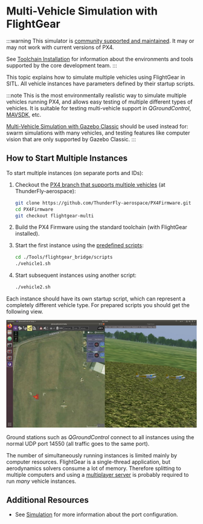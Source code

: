 # Multi-Vehicle Simulation with FlightGear

:::warning
This simulator is [community supported and maintained](../simulation/community_supported_simulators.md).
It may or may not work with current versions of PX4.

See [Toolchain Installation](../dev_setup/dev_env.md) for information about the environments and tools supported by the core development team.
:::

This topic explains how to simulate multiple vehicles using FlightGear in SITL.
All vehicle instances have parameters defined by their startup scripts.

:::note
This is the most environmentally realistic way to simulate multiple vehicles running PX4, and allows easy testing of multiple different types of vehicles.
It is suitable for testing multi-vehicle support in _QGroundControl_, [MAVSDK](https://mavsdk.mavlink.io/), etc.

[Multi-Vehicle Simulation with Gazebo Classic](../sim_gazebo_classic/multi_vehicle_simulation.md) should be used instead for: swarm simulations with many vehicles, and testing features like computer vision that are only supported by Gazebo Classic.
:::

## How to Start Multiple Instances

To start multiple instances (on separate ports and IDs):

1. Checkout the [PX4 branch that supports multiple vehicles](https://github.com/ThunderFly-aerospace/PX4Firmware/tree/flightgear-multi) (at ThunderFly-aerospace):

   ```sh
   git clone https://github.com/ThunderFly-aerospace/PX4Firmware.git
   cd PX4Firmware
   git checkout flightgear-multi
   ```

1. Build the PX4 Firmware using the standard toolchain (with FlightGear installed).
1. Start the first instance using the [predefined scripts](https://github.com/ThunderFly-aerospace/PX4-FlightGear-Bridge/tree/master/scripts):

   ```sh
   cd ./Tools/flightgear_bridge/scripts
   ./vehicle1.sh
   ```

1. Start subsequent instances using another script:

   ```sh
   ./vehicle2.sh
   ```

Each instance should have its own startup script, which can represent a completely different vehicle type.
For prepared scripts you should get the following view.

![Multi-vehicle simulation using PX4 SITL and FlightGear](../../assets/simulation/flightgear/flightgear-multi-vehicle-sitl.jpg)

Ground stations such as _QGroundControl_ connect to all instances using the normal UDP port 14550 (all traffic goes to the same port).

The number of simultaneously running instances is limited mainly by computer resources.
FlightGear is a single-thread application, but aerodynamics solvers consume a lot of memory.
Therefore splitting to multiple computers and using a [multiplayer server](https://wiki.flightgear.org/Howto:Multiplayer) is probably required to run _many_ vehicle instances.

## Additional Resources

- See [Simulation](../simulation/README.md) for more information about the port configuration.
